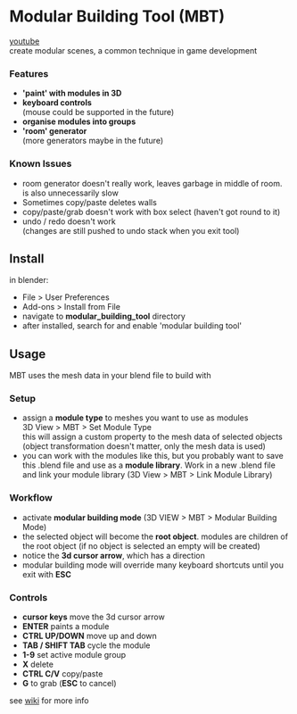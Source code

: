 # Modular Building Tool (MBT)
[youtube](https://www.youtube.com/watch?v=4p2CRIq-Aa0)  
create modular scenes, a common technique in game development
### Features
* __'paint' with modules in 3D__
* __keyboard controls__  
(mouse could be supported in the future) 
* __organise modules into groups__
* __'room' generator__  
(more generators maybe in the future)
### Known Issues
* room generator doesn't really work, leaves garbage in middle of room.  
is also unnecessarily slow
* Sometimes copy/paste deletes walls
* copy/paste/grab doesn't work with box select (haven't got round to it)  
* undo / redo doesn't work  
(changes are still pushed to undo stack when you exit tool)

## Install
in blender:
* File > User Preferences
* Add-ons > Install from File
* navigate to __modular_building_tool__ directory
* after installed, search for and enable 'modular building tool'
## Usage
MBT uses the mesh data in your blend file to build with    
### Setup
* assign a __module type__ to meshes you want to use as modules  
3D View > MBT > Set Module Type  
this will assign a custom property to the mesh data of selected objects  
(object transformation doesn't matter, only the mesh data is used)
* you can work with the modules like this, but you probably want to save this .blend file and use as a __module library__.
Work in a new .blend file and link your module library (3D View > MBT > Link Module Library)
### Workflow
* activate __modular building mode__ (3D VIEW > MBT > Modular Building Mode)
* the selected object will become the __root object__. modules are children of the root object
(if no object is selected an empty will be created)
* notice the __3d cursor arrow__, which has a direction
* modular building mode will override many keyboard shortcuts until you exit with __ESC__
### Controls
* __cursor keys__ move the 3d cursor arrow
* __ENTER__ paints a module
* __CTRL UP/DOWN__ move up and down
* __TAB / SHIFT TAB__ cycle the module
* __1-9__ set active module group
* __X__ delete
* __CTRL C/V__ copy/paste
* __G__ to grab (__ESC__ to cancel)

see [wiki](https://github.com/alcornwill/modular_building_tool/wiki) for more info
